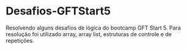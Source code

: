 # Desafios-GFTStart5

Resolvendo alguns desafios de lógica do bootcamp GFT Start 5.
Para resolução foi utilizado array, array list, estruturas de controle e de repetições.

